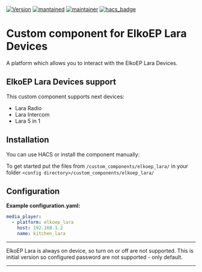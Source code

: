 [![Version](https://img.shields.io/badge/version-0.3.0-green.svg?style=for-the-badge)](#)
[![mantained](https://img.shields.io/maintenance/yes/2022.svg?style=for-the-badge)](#)
[![maintainer](https://img.shields.io/badge/maintainer-%20%40KAjFASH-blue.svg?style=for-the-badge)](#)
[![hacs_badge](https://img.shields.io/badge/HACS-Default-orange.svg?style=for-the-badge)](https://github.com/custom-components/hacs)

# Custom component for ElkoEP Lara Devices
A platform which allows you to interact with the ElkoEP Lara Devices.

## ElkoEP Lara Devices support
This custom component supports next devices:
* Lara Radio
* Lara Intercom
* Lara 5 in 1

## Installation
You can use HACS or install the component manually:

To get started put the files from `/custom_components/elkoep_lara/` in your folder `<config directory>/custom_components/elkoep_lara/`

## Configuration
**Example configuration.yaml:**

```yaml
media_player:
  - platform: elkoep_lara
    host: 192.168.1.2
    name: kitchen_lara
```

***
ElkoEP Lara is always on device, so turn on or off are not supported.
This is initial version so configured password are not supported - only default.

***
